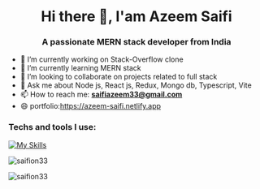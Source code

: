 # <h1 align="center">Hi there 👋, I'am Azeem Saifi</h1>

### <h3 align="center">A passionate MERN stack developer from India</h3>

- 🔭 I’m currently working on Stack-Overflow clone
- 🌱 I’m currently learning MERN stack
- 👯 I’m looking to collaborate on projects related to full stack
- 💬 Ask me about Node js, React js, Redux, Mongo db, Typescript, Vite
- 📫 How to reach me: **saifiazeem33@gmail.com**
- 😄 portfolio:https://azeem-saifi.netlify.app

### Techs and tools I use:
[![My Skills](https://skillicons.dev/icons?i=html,css,js,react,typescript,tailwind,nodejs,expressjs,mongodb,redux,vite,git,github,vscode)](https://skillicons.dev)

<div style={{display:'flex',align-items:'center'}}>
 <p>
  <img align="left" src="https://github-readme-stats.vercel.app/api?username=saifion33&show_icons=true&theme=dark" alt="saifion33" />
</p>
<p>
  <img align="left" src="https://github-readme-streak-stats.herokuapp.com/?user=saifion33&theme=dark" alt="" />
</p>
</div>
&nbsp;
<p style={{margin-top:'20px'}}>
  <img align="center" margin-top="20px" src="https://github-readme-stats.vercel.app/api/top-langs/?username=saifion33&layout=compact&theme=dark" alt="saifion33" />
</p>
